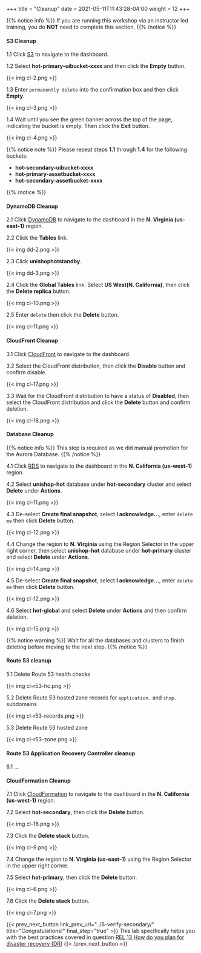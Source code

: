 +++
title = "Cleanup"
date =  2021-05-11T11:43:28-04:00
weight = 12
+++

{{% notice info %}}
If you are running this workshop via an instructor led training, you do **NOT** need to complete this section.
{{% /notice %}}

#### S3 Cleanup

1.1 Click [S3](https://us-east-1.console.aws.amazon.com/s3/home?region=us-east-1#/) to navigate to the dashboard.

1.2 Select **hot-primary-uibucket-xxxx** and then click the **Empty** button.

{{< img cl-2.png >}}

1.3 Enter `permanently delete` into the confirmation box and then click **Empty**.

{{< img cl-3.png >}}

1.4 Wait until you see the green banner across the top of the page, indicating the bucket is empty. Then click the **Exit** button.

{{< img cl-4.png >}}

{{% notice note %}}
Please repeat steps **1.1** through **1.4** for the following buckets:

- **hot-secondary-uibucket-xxxx**
- **hot-primary-assetbucket-xxxx**
- **hot-secondary-assetbucket-xxxx**

{{% /notice %}}

#### DynamoDB Cleanup

2.1 Click [DynamoDB](https://us-east-1.console.aws.amazon.com/dynamodb/home?region=us-east-1#/) to navigate to the dashboard in the **N. Virginia (us-east-1)** region.

2.2 Click the **Tables** link.

{{< img dd-2.png >}}

2.3 Click **unishophotstandby**.

{{< img dd-3.png >}}

2.4 Click the **Global Tables** link.  Select **US West(N. California)**, then click the **Delete replica** button.

{{< img cl-10.png >}}

2.5 Enter `delete` then click the **Delete** button.

{{< img cl-11.png >}}

#### CloudFront Cleanup

3.1 Click [CloudFront](https://us-east-1.console.aws.amazon.com/cloudfront/v3/home?region=us-east-1#/distributions) to navigate to the dashboard.

3.2 Select the CloudFront distribution, then click the **Disable** button and confirm disable.

{{< img cl-17.png >}}

3.3 Wait for the CloudFront distribution to have a status of **Disabled**, then select the CloudFront distribution and click the **Delete** button and confirm deletion.

{{< img cl-18.png >}}

#### Database Cleanup

{{% notice info %}}
This step is required as we did manual promotion for the Aurora Database.
{{% /notice %}}

4.1 Click [RDS](https://us-west-1.console.aws.amazon.com/rds/home?region=us-west-1#databases:) to navigate to the dashboard in the **N. California (us-west-1)** region.

4.2 Select **unishop-hot** database under **hot-secondary** cluster and select **Delete** under **Actions**.

{{< img cl-11.png >}}

4.3 De-select **Create final snapshot**, select **I acknowledge...**, enter `delete me` then click **Delete** button.

{{< img cl-12.png >}}

4.4 Change the region to **N. Virginia** using the Region Selector in the upper right corner, then select **unishop-hot** database under **hot-primary** cluster and select **Delete** under **Actions**.

{{< img cl-14.png >}}

4.5 De-select **Create final snapshot**, select **I acknowledge...**, enter `delete me` then click **Delete** button.

{{< img cl-12.png >}}

4.6 Select **hot-global** and select **Delete** under **Actions** and then confirm deletion.

{{< img cl-15.png >}}

{{% notice warning %}}
Wait for all the databases and clusters to finish deleting before moving to the next step.
{{% /notice %}}

#### Route 53 cleanup

5.1 Delete Route 53 health checks

{{< img cl-r53-hc.png >}}

5.2 Delete Route 53 hosted zone records for `application.` and `shop.` subdomains

{{< img cl-r53-records.png >}}

5.3 Delete Route 53 hosted zone

{{< img cl-r53-zone.png >}}

#### Route 53 Application Recovery Controller cleanup

6.1 ...



#### CloudFormation Cleanup

7.1 Click [CloudFormation](https://us-west-1.console.aws.amazon.com/cloudformation/home?region=us-west-1#/) to navigate to the dashboard in the **N. California (us-west-1)** region.

7.2 Select **hot-secondary**, then click the **Delete** button.

{{< img cl-16.png >}}

7.3 Click the **Delete stack** button.

{{< img cl-9.png >}}

7.4 Change the region to **N. Virginia (us-east-1)** using the Region Selector in the upper right corner.

7.5 Select **hot-primary**, then click the **Delete** button.

{{< img cl-6.png >}}

7.6 Click the **Delete stack** button.

{{< img cl-7.png >}}

{{< prev_next_button link_prev_url="../6-verify-secondary/" title="Congratulations!" final_step="true" >}}
This lab specifically helps you with the best practices covered in question [REL 13  How do you plan for disaster recovery (DR)](https://docs.aws.amazon.com/wellarchitected/latest/framework/a-failure-management.html)
{{< /prev_next_button >}}

